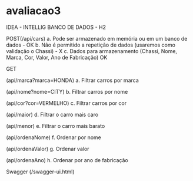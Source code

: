 # avaliacao3
IDEA - INTELLIG
BANCO DE DADOS - H2 

POST(/api/cars)
a. Pode ser armazenado em memória ou em um banco de dados - OK
b. Não é permitido a repetição de dados (usaremos como validação o Chassi) - X
c. Dados para armazenamento (Chassi, Nome, Marca, Cor, Valor, Ano de Fabricação) OK

GET

(api/marca?marca=HONDA)
a. Filtrar carros por marca

(api/nome?nome=CITY)
b. Filtrar carros por nome

(api/cor?cor=VERMELHO)
c. Filtrar carros por cor

(api/maior)
d. Filtrar o carro mais caro

(api/menor)
e. Filtrar o carro mais barato

(api/ordenaNome)
f. Ordenar por nome

(api/ordenaValor)
g. Ordenar valor

(api/ordenaAno)
h. Ordenar por ano de fabricação

Swagger
(/swagger-ui.html)
